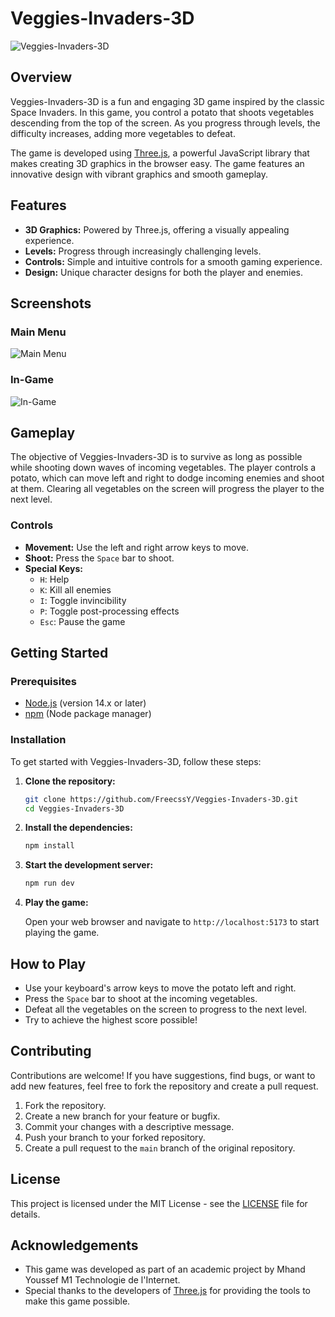 
# Veggies-Invaders-3D

![Veggies-Invaders-3D](https://github.com/FreecssY/Veggies-Invaders-3D/src/medias/images/menu/Logo-acnh-sp.png)

## Overview

Veggies-Invaders-3D is a fun and engaging 3D game inspired by the classic Space Invaders. In this game, you control a potato that shoots vegetables descending from the top of the screen. As you progress through levels, the difficulty increases, adding more vegetables to defeat.

The game is developed using [Three.js](https://threejs.org/), a powerful JavaScript library that makes creating 3D graphics in the browser easy. The game features an innovative design with vibrant graphics and smooth gameplay.

## Features

- **3D Graphics:** Powered by Three.js, offering a visually appealing experience.
- **Levels:** Progress through increasingly challenging levels.
- **Controls:** Simple and intuitive controls for a smooth gaming experience.
- **Design:** Unique character designs for both the player and enemies.

## Screenshots

### Main Menu
![Main Menu](https://github.com/FreecssY/Veggies-Invaders-3D/medias/images/index.png)

### In-Game
![In-Game](https://github.com/FreecssY/Veggies-Invaders-3D/medias/images/camera1.png)

## Gameplay

The objective of Veggies-Invaders-3D is to survive as long as possible while shooting down waves of incoming vegetables. The player controls a potato, which can move left and right to dodge incoming enemies and shoot at them. Clearing all vegetables on the screen will progress the player to the next level.

### Controls

- **Movement:** Use the left and right arrow keys to move.
- **Shoot:** Press the `Space` bar to shoot.
- **Special Keys:**
  - `H`: Help
  - `K`: Kill all enemies
  - `I`: Toggle invincibility
  - `P`: Toggle post-processing effects
  - `Esc`: Pause the game

## Getting Started

### Prerequisites

- [Node.js](https://nodejs.org/) (version 14.x or later)
- [npm](https://www.npmjs.com/) (Node package manager)

### Installation

To get started with Veggies-Invaders-3D, follow these steps:

1. **Clone the repository:**

   ```sh
   git clone https://github.com/FreecssY/Veggies-Invaders-3D.git
   cd Veggies-Invaders-3D
   ```

2. **Install the dependencies:**

   ```sh
   npm install
   ```

3. **Start the development server:**

   ```sh
   npm run dev
   ```

4. **Play the game:**

   Open your web browser and navigate to `http://localhost:5173` to start playing the game.

## How to Play

- Use your keyboard's arrow keys to move the potato left and right.
- Press the `Space` bar to shoot at the incoming vegetables.
- Defeat all the vegetables on the screen to progress to the next level.
- Try to achieve the highest score possible!

## Contributing

Contributions are welcome! If you have suggestions, find bugs, or want to add new features, feel free to fork the repository and create a pull request.

1. Fork the repository.
2. Create a new branch for your feature or bugfix.
3. Commit your changes with a descriptive message.
4. Push your branch to your forked repository.
5. Create a pull request to the `main` branch of the original repository.

## License

This project is licensed under the MIT License - see the [LICENSE](LICENSE) file for details.

## Acknowledgements

- This game was developed as part of an academic project by Mhand Youssef M1 Technologie de l'Internet.
- Special thanks to the developers of [Three.js](https://threejs.org/) for providing the tools to make this game possible.
